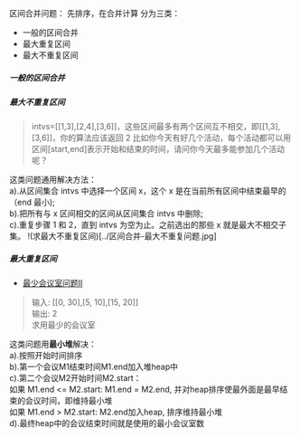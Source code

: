 区间合并问题： 先排序，在合并计算
分为三类：
- 一般的区间合并
- 最大重复区间
- 最大不重复区间
##### 一般的区间合并
##### 最大不重复区间
> intvs=[[1,3],[2,4],[3,6]]，这些区间最多有两个区间互不相交，即[[1,3],[3,6]]，你的算法应该返回 2
比如你今天有好几个活动，每个活动都可以用区间[start,end]表示开始和结束的时间，请问你今天最多能参加几个活动呢？

这类问题通用解决方法：     
a).从区间集合 intvs 中选择一个区间 x，这个 x 是在当前所有区间中结束最早的（end 最小);        
b).把所有与 x 区间相交的区间从区间集合 intvs 中删除;        
c).重复步骤 1 和 2，直到 intvs 为空为止。之前选出的那些 x 就是最大不相交子集。
!(求最大不重复区间)[../区间合并-最大不重复问题.jpg]

##### 最大重复区间
- [最少会议室问题II](https://leetcode-cn.com/problems/meeting-rooms-ii/)    
> 输入: [[0, 30],[5, 10],[15, 20]]    
> 输出: 2    
> 求用最少的会议室      

这类问题用**最小堆**解决：    
a).按照开始时间排序   
b).第一个会议M1结束时间M1.end加入堆heap中   
c).第二个会议M2开始时间M2.start：   
   如果 M1.end <= M2.start: M1.end = M2.end, 并对heap排序使最外面是最早结束的会议时间，即维持最小堆    
   如果 M1.end > M2.start: M2.end加入heap, 排序维持最小堆    
d).最终heap中的会议结束时间就是使用的最小会议室数    
